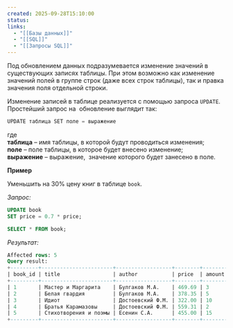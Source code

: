 ```yaml
---
created: 2025-09-28T15:10:00
status:
links:
  - "[[Базы данных]]"
  - "[[SQL]]"
  - "[[Запросы SQL]]"
---
```

Под обновлением данных подразумевается изменение значений в существующих записях таблицы. При этом возможно как изменение значений полей в группе строк (даже всех строк таблицы), так и правка значения поля отдельной строки.

Изменение записей в таблице реализуется с помощью запроса `UPDATE`. Простейший запрос на  обновление выглядит так:

```sql
UPDATE таблица SET поле = выражение
```

где   
**таблица** – имя таблицы, в которой будут проводиться изменения;  
**поле** – поле таблицы, в которое будет внесено изменение;  
**выражение** – выражение,  значение которого будет занесено в поле.

**Пример**

Уменьшить на 30% цену книг в таблице `book`.

_Запрос:_

```sql
UPDATE book 
SET price = 0.7 * price;

SELECT * FROM book;
```

_Результат:_

```sql
Affected rows: 5
Query result:
+---------+-----------------------+------------------+--------+--------+
| book_id | title                 | author           | price  | amount |
+---------+-----------------------+------------------+--------+--------+
| 1       | Мастер и Маргарита    | Булгаков М.А.    | 469.69 | 3      |
| 2       | Белая гвардия         | Булгаков М.А.    | 378.35 | 5      |
| 3       | Идиот                 | Достоевский Ф.М. | 322.00 | 10     |
| 4       | Братья Карамазовы     | Достоевский Ф.М. | 559.31 | 2      |
| 5       | Стихотворения и поэмы | Есенин С.А.      | 455.00 | 15     |
+---------+-----------------------+------------------+--------+--------+
```































